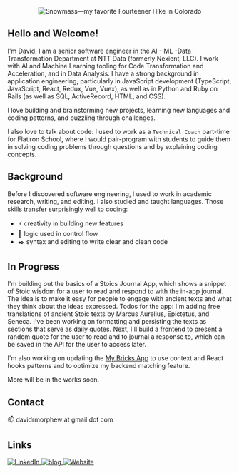 <div align="center">
    <img src="https://i.imgur.com/cKHHHj3.jpeg" alt="Snowmass—my favorite Fourteener Hike in Colorado"/>
</div>

## Hello and Welcome!

I'm David. I am a senior software engineer in the AI - ML -Data Transformation Department at NTT Data (formerly Nexient, LLC). I work with AI and Machine Learning tooling for Code Transformation and Acceleration, and in Data Analysis. I have a strong background in application engineering, particularly in JavaScript development (TypeScript, JavaScript, React, Redux, Vue, Vuex), as well as in Python and Ruby on Rails (as well as SQL, ActiveRecord, HTML, and CSS).

I love building and brainstorming new projects, learning new languages and coding patterns, and puzzling through challenges.

I also love to talk about code: I used to work as a `Technical Coach` part-time for Flatiron School, where I would pair-program with students to guide them in solving coding problems through questions and by explaining coding concepts.

## Background

Before I discovered software engineering, I used to work in academic research, writing, and editing. I also studied and taught languages. Those skills transfer surprisingly well to coding:  
- ⚡ creativity in building new features
- 🤔 logic used in control flow 
- ✒️ syntax and editing  to write clear and clean code

## In Progress

I'm building out the basics of a Stoics Journal App, which shows a snippet of Stoic wisdom for a user to read and respond to with the in-app journal. The idea is to make it easy for people to engage with ancient texts and what they think about the ideas expressed. Todos for the app: I'm adding free translations of ancient Stoic texts by Marcus Aurelius, Epictetus, and Seneca. I've been working on formatting and persisting the texts as sections that serve as daily quotes. Next, I'll build a frontend to present a random quote for the user to read and to journal a response to, which can be saved in the API for the user to access later.

I'm also working on updating the [My Bricks App](https://github.com/DavidRMorphew/my-bricks-app-frontend) to use context and React hooks patterns and to optimize my backend matching feature.

More will be in the works soon.

## Contact
📫 davidrmorphew at gmail dot com

## Links

<a href="https://www.linkedin.com/in/david-ryan-morphew">
  <img
    alt="LinkedIn"
    src="https://img.shields.io/badge/linkedin-0077B5?logo=linkedin&logoColor=white&style=for-the-badge"
  />
</a>
<a href="https://davidrmorphew.medium.com/">
  <img
    alt="blog"
    src="https://img.shields.io/badge/-Blog-brightgreen?style=for-the-badge"
  />
</a>
<a href="https://sites.google.com/view/david-ryan-morphew">
  <img
    alt="Website"
    src="https://img.shields.io/badge/-Website-red?style=for-the-badge"
  />
</a>
